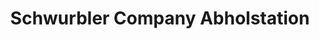 ---
title: "Schwurbler Company Abholstation"
url: /mautern-an-der-donau/schwurbler-company-abholstation/
shop: Allgemein
---